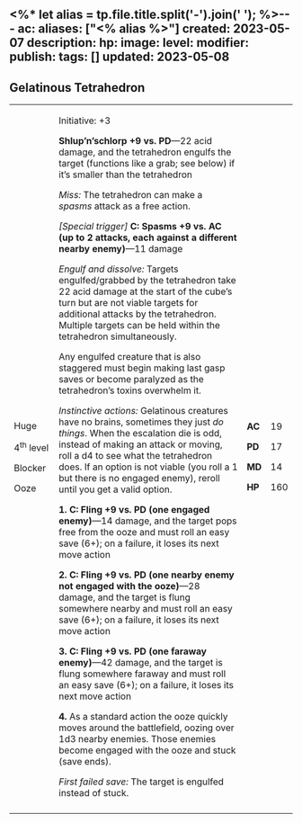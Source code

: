 <%* let alias = tp.file.title.split('-').join(' '); %>---
ac: 
aliases: ["<% alias %>"]
created: 2023-05-07
description: 
hp: 
image: 
level: 
modifier: 
publish: 
tags: []
updated: 2023-05-08
---

## Gelatinous Tetrahedron

<table>
<colgroup>
<col style="width: 16%" />
<col style="width: 71%" />
<col style="width: 5%" />
<col style="width: 6%" />
</colgroup>
<tbody>
<tr class="odd">
<td><p>Huge</p>
<p>4<sup>th</sup> level</p>
<p>Blocker</p>
<p>Ooze</p></td>
<td><p>Initiative: +3</p>
<p><strong>Shlup’n’schlorp +9 vs. PD</strong>—22 acid damage, and the
tetrahedron engulfs the target (functions like a grab; see below) if
it’s smaller than the tetrahedron</p>
<p><em>Miss:</em> The tetrahedron can make a <em>spasms</em> attack as a
free action.</p>
<p><em>[Special trigger]</em> <strong>C: Spasms +9 vs. AC (up to 2
attacks, each against a different nearby enemy)</strong>—11 damage</p>
<p><em>Engulf and dissolve:</em> Targets engulfed/grabbed by the
tetrahedron take 22 acid damage at the start of the cube’s turn but are
not viable targets for additional attacks by the tetrahedron. Multiple
targets can be held within the tetrahedron simultaneously.</p>
<p>Any engulfed creature that is also staggered must begin making last
gasp saves or become paralyzed as the tetrahedron’s toxins overwhelm
it.</p>
<p><em>Instinctive actions:</em> Gelatinous creatures have no brains,
sometimes they just <em>do things</em>. When the escalation die is odd,
instead of making an attack or moving, roll a d4 to see what the
tetrahedron does. If an option is not viable (you roll a 1 but there is
no engaged enemy), reroll until you get a valid option.</p>
<p><strong>1. C: Fling +9 vs. PD (one engaged enemy)</strong>—14 damage,
and the target pops free from the ooze and must roll an easy save (6+);
on a failure, it loses its next move action</p>
<p><strong>2. C: Fling +9 vs. PD (one nearby enemy not engaged with the
ooze)</strong>—28 damage, and the target is flung somewhere nearby and
must roll an easy save (6+); on a failure, it loses its next move
action</p>
<p><strong>3. C: Fling +9 vs. PD (one faraway enemy)</strong>—42 damage,
and the target is flung somewhere faraway and must roll an easy save
(6+); on a failure, it loses its next move action</p>
<p><strong>4.</strong> As a standard action the ooze quickly moves
around the battlefield, oozing over 1d3 nearby enemies. Those enemies
become engaged with the ooze and stuck (save ends).</p>
<p><em>First failed save:</em> The target is engulfed instead of
stuck.</p></td>
<td><p><strong>AC</strong></p>
<p><strong>PD</strong></p>
<p><strong>MD</strong></p>
<p><strong>HP</strong></p></td>
<td><p>19</p>
<p>17</p>
<p>14</p>
<p>160</p></td>
</tr>
<tr class="even">
<td></td>
<td></td>
<td></td>
<td></td>
</tr>
</tbody>
</table>
